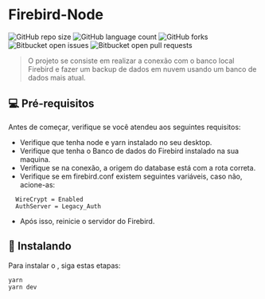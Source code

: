 # Firebird-Node

![GitHub repo size](https://img.shields.io/github/repo-size/azevgabriel/firebird-node?style=for-the-badge)
![GitHub language count](https://img.shields.io/github/languages/count/azevgabriel/firebird-node?style=for-the-badge)
![GitHub forks](https://img.shields.io/github/forks/azevgabriel/firebird-node?style=for-the-badge)
![Bitbucket open issues](https://img.shields.io/bitbucket/issues/azevgabriel/firebird-node?style=for-the-badge)
![Bitbucket open pull requests](https://img.shields.io/bitbucket/pr-raw/azevgabriel/firebird-node?style=for-the-badge)

> O projeto se consiste em realizar a conexão com o banco local Firebird e fazer um backup de dados em nuvem usando um banco de dados mais atual.

## 💻 Pré-requisitos

Antes de começar, verifique se você atendeu aos seguintes requisitos:

- Verifique que tenha node e yarn instalado no seu desktop.
- Verifique que tenha o Banco de dados do Firebird instalado na sua maquina.
- Verifique se na conexão, a origem do database está com a rota correta.
- Verifique se em firebird.conf existem seguintes variáveis, caso não, acione-as:
```
  WireCrypt = Enabled
  AuthServer = Legacy_Auth
```
- Após isso, reinicie o servidor do Firebird.

## 🚀 Instalando <Firebird-Node>

Para instalar o <Firebird-Node>, siga estas etapas:

```
yarn
yarn dev
```

